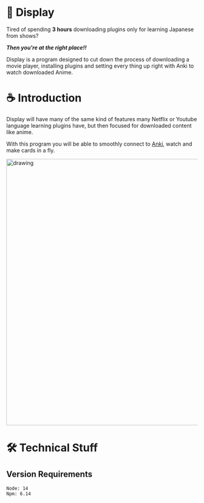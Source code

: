 

# 🍻 Display
Tired of spending **3 hours** downloading plugins only for learning Japanese from shows?

***Then you're at the right place!!***

Display is a program designed to cut down the process of downloading a movie player, installing plugins
and setting every thing up right with Anki to watch downloaded Anime.

# ☕️ Introduction
Display will have many of the same kind of features many Netflix or Youtube language learning plugins have,
but then focused for downloaded content like anime.

With this program you will be able to smoothly connect to [Anki](https://apps.ankiweb.net/), watch and make cards in a fly.

<img src="https://user-images.githubusercontent.com/38142564/203046294-19a583c1-9b76-4fe7-98c2-adfc820279c5.png" alt="drawing" width="700"/>

# 🛠 Technical Stuff

## Version Requirements
    Node: 14
    Npm: 6.14
